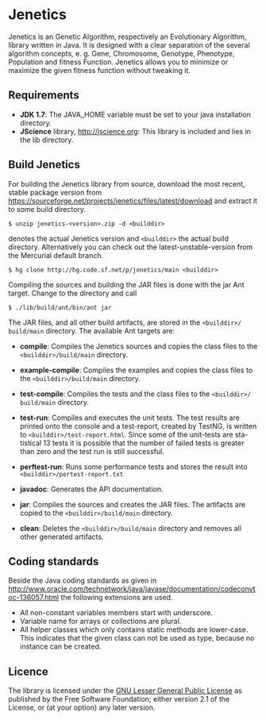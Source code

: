# Jenetics


Jenetics is an Genetic Algorithm, respectively an Evolutionary Algorithm, library written in Java. It is designed with a clear separation of the several  algorithm concepts, e. g. Gene, Chromosome, Genotype, Phenotype, Population and  fitness Function. Jenetics allows you to minimize or maximize the given fitness  function without tweaking it.


## Requirements


- **JDK 1.7**: The JAVA_HOME variable must be set to your java installation directory.
- **JScience** library, <http://jscience.org>: This library is included and lies in the lib directory.

## Build Jenetics


For building the Jenetics library from source, download the most recent, stable package version from <https://sourceforge.net/projects/jenetics/files/latest/download> and extract it to some build directory.

    $ unzip jenetics-<version>.zip -d <builddir>

<version> denotes the actual Jenetics version and ```<builddir>``` the actual build directory. Alternatively you can check out the latest-unstable-version from the Mercurial default branch.

    $ hg clone http://hg.code.sf.net/p/jenetics/main <builddir>

Compiling the sources and building the JAR files is done with the jar Ant target. Change to the <builddir> directory and call

    $ ./lib/build/ant/bin/ant jar

The JAR files, and all other build artifacts, are stored in the ```<builddir>/ build/main``` directory. The available Ant targets are:

- **compile**: Compiles the Jenetics sources and copies the class files to the ```<builddir>/build/main``` directory.

- **example-compile**: Compiles the examples and copies the class files to the ```<builddir>/build/main``` directory.

- **test-compile**: Compiles the tests and the class files to the ```<builddir>/ build/main``` directory.

- **test-run**: Compiles and executes the unit tests. The test results are printed onto the console and a test-report, created by TestNG, is written to ```<builddir>/test-report.html```. Since some of the unit-tests are sta- tistical 13 tests it is possible that the number of failed tests is greater than zero and the test run is still successful.

- **perftest-run**: Runs some performance tests and stores the result into ```<builddir>/pertest-report.txt```

- **javadoc**: Generates the API documentation.

- **jar**: Compiles the sources and creates the JAR files. The artifacts are copied to the ```<builddir>/build/main``` directory.

- **clean**: Deletes the ```<builddir>/build/main``` directory and removes all other generated artifacts.


## Coding standards

Beside the Java coding standards as given in <http://www.oracle.com/technetwork/java/javase/documentation/codeconvtoc-136057.html> the following extensions are used.

- All non-constant variables members start with underscore.
- Variable name for arrays or collections are plural.
- All helper classes which only contains static methods are lower-case. This  indicates that the given class can not be used as type, because no instance can be created.

## Licence

The library is licensed under the [GNU Lesser General Public License](https://www.gnu.org/licenses/lgpl-2.1.html)  as published by the Free Software Foundation; either version 2.1 of the License, or (at your option) any later version.
